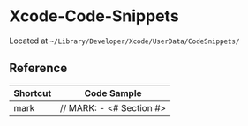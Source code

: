# Xcode-Code-Snippets
Located at `~/Library/Developer/Xcode/UserData/CodeSnippets/`

## Reference
| Shortcut | Code Sample |
| --- | --- |
| mark | // MARK: - <# Section #> |
